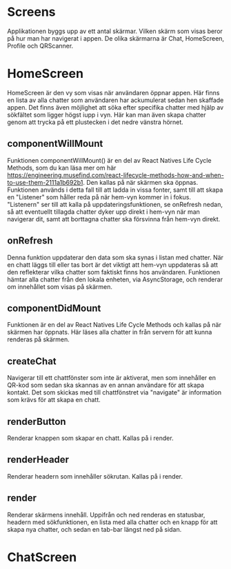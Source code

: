# Screens
Applikationen byggs upp av ett antal skärmar. Vilken skärm som visas beror på hur man har navigerat i appen. De olika skärmarna är Chat, HomeScreen, Profile och QRScanner.

# HomeScreen
HomeScreen är den vy som visas när användaren öppnar appen. Här finns en lista av alla chatter som användaren har ackumulerat sedan hen skaffade appen. Det finns även möjlighet att söka efter specifika chatter med hjälp av sökfältet som ligger högst iupp i vyn. Här kan man även skapa chatter genom att trycka på ett plustecken i det nedre vänstra hörnet.

## componentWillMount
Funktionen componentWillMount() är en del av React Natives Life Cycle Methods, som du kan läsa mer om här https://engineering.musefind.com/react-lifecycle-methods-how-and-when-to-use-them-2111a1b692b1. Den kallas på när skärmen ska öppnas. Funktionen används i detta fall till att ladda in vissa fonter, samt till att skapa en "Listener" som håller reda på när hem-vyn kommer in i fokus. "Listenern" ser till att kalla på uppdateringsfunktionen, se onRefresh nedan, så att eventuellt tillagda chatter dyker upp direkt i hem-vyn när man navigerar dit, samt att borttagna chatter ska försvinna från hem-vyn direkt.

## onRefresh
Denna funktion uppdaterar den data som ska synas i listan med chatter. När en chatt läggs till eller tas bort är det viktigt att hem-vyn uppdateras så att den reflekterar vilka chatter som faktiskt finns hos användaren. Funktionen hämtar alla chatter från den lokala enheten, via AsyncStorage, och renderar om innehållet som visas på skärmen.

## componentDidMount
Funktionen är en del av React Natives Life Cycle Methods och kallas på när skärmen har öppnats. Här läses alla chatter in från servern för att kunna renderas på skärmen.

## createChat
Navigerar till ett chattfönster som inte är aktiverat, men som innehåller en QR-kod som sedan ska skannas av en annan användare för att skapa kontakt. Det som skickas med till chattfönstret via "navigate" är information som krävs för att skapa en chatt.

## renderButton
Renderar knappen som skapar en chatt. Kallas på i render.

## renderHeader
Renderar headern som innehåller sökrutan. Kallas på i render.

## render
Renderar skärmens innehåll. Uppifrån och ned renderas en statusbar, headern med sökfunktionen, en lista med alla chatter och en knapp för att skapa nya chatter, och sedan en tab-bar längst ned på sidan.

# ChatScreen

## 

